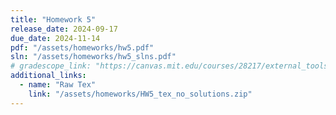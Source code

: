 ```yaml
---
title: "Homework 5"
release_date: 2024-09-17
due_date: 2024-11-14
pdf: "/assets/homeworks/hw5.pdf"
sln: "/assets/homeworks/hw5_slns.pdf"
# gradescope_link: "https://canvas.mit.edu/courses/28217/external_tools/369"
additional_links:
  - name: "Raw Tex"
    link: "/assets/homeworks/HW5_tex_no_solutions.zip"
---
```

